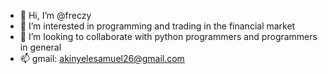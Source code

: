 - 👋 Hi, I’m @freczy
- 👀 I’m interested in programming and trading in the financial market
- 💞️ I’m looking to collaborate with python programmers and programmers in general
- 📫 gmail: akinyelesamuel26@gmail.com 

<!---
freczy/freczy is a ✨ special ✨ repository because its `README.md` (this file) appears on your GitHub profile.
You can click the Preview link to take a look at your changes.
--->
